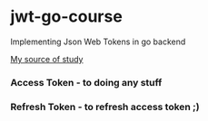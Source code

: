 # jwt-go-course
Implementing Json Web Tokens in go backend

[My source of study](https://www.nexmo.com/blog/2020/03/13/using-jwt-for-authentication-in-a-golang-application-dr)

### Access Token - to doing any stuff
### Refresh Token - to refresh access token ;)
